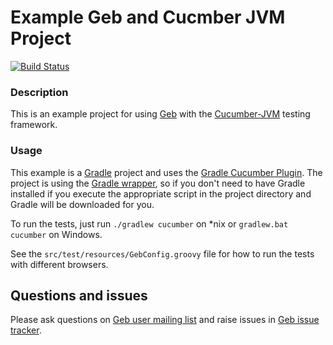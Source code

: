 # Example Geb and Cucmber JVM Project

[![Build Status][build_status]](https://circleci.com/gh/geb/geb-example-cucumber-jvm/tree/master)

### Description

This is an example project for using [Geb](http://geb.codehaus.org/ "Geb - Groovy Browser Automation")
with the [Cucumber-JVM](http://cukes.info/install-cucumber-jvm.html "Cucumber JVM") testing framework.

### Usage

This example is a [Gradle](http://www.gradle.org/ "Gradle") project and uses the
[Gradle Cucumber Plugin](https://github.com/samueltbrown/gradle-cucumber-plugin/ "Gradle Cucumber Plugin").
The project is using the [Gradle wrapper](http://www.gradle.org/docs/current/userguide/gradle_wrapper.html),
so if you don't need to have Gradle installed if you execute the appropriate script in the project directory
and Gradle will be downloaded for you.

To run the tests, just run `./gradlew cucumber` on *nix or `gradlew.bat cucumber` on Windows.

See the `src/test/resources/GebConfig.groovy` file for how to run the tests with different browsers.

## Questions and issues

Please ask questions on [Geb user mailing list][mailing_list] and raise issues in [Geb issue tracker][issue_tracker].

[build_status]: https://circleci.com/gh/geb/geb-example-cucumber-jvm/tree/master.svg?style=shield&circle-token=b7fe0984f954418a6ad74dba36c77fa7056e57dd "Build Status"
[mailing_list]: https://groups.google.com/forum/#!forum/geb-user
[issue_tracker]: https://github.com/geb/issues/issues
